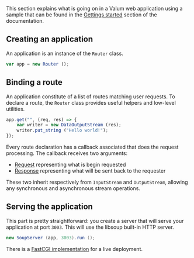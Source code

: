 This section explains what is going on in a Valum web application using
a sample that can be found in the [Gettings started](getting-started.md)
section of the documentation.


## Creating an application

An application is an instance of the `Router` class.

```javascript
var app = new Router ();
```


## Binding a route

An application constitute of a list of routes matching user requests. To declare
a route, the `Router` class provides useful helpers and low-level utilities.

```javascript
app.get("", (req, res) => {
    var writer = new DataOutputStream (res);
    writer.put_string ("Hello world!");
});
```

Every route declaration has a callback associated that does the request
processing. The callback receives two arguments:

 - [Request](vsgi/request.md) representing what is begin requested
 - [Response](vsgi/response.md) representing what will be sent back to
   the requester

These two inherit respectively from `InputStream` and `OutputStream`, allowing
any synchronous and asynchronous stream operations.


## Serving the application

This part is pretty straightforward: you create a server that will serve your
application at port `3003`. This will use the libsoup built-in HTTP server.

```java
new SoupServer (app, 3003).run ();
```

There is a [FastCGI implementation](server/fastcgi.md) for a live deployment.
